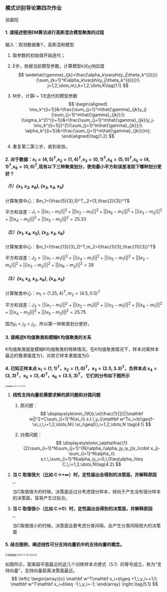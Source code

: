 ### 模式识别导论第四次作业

翁晨阳

#### 1. 请描述使用EM算法进行高斯混合模型聚类的过程

输入：观测数据集Y，高斯混和模型

1. 取参数的初始值开始迭代；

2. E步，依据当前模型参数，计算模型$k$对$y_j$响应度
   $$
   \widehat{\gamma}_{jk}=\frac{\alpha_k\varphi(y_j|\theta_k^{(i)})}{\sum_{k=1}^K\alpha_k\varphi(y_j|\theta_k^{(i)})}\\
   j=1,2,\dots,m;\,k=1,2,\dots,K\tag{1.1}
   $$
   

3. M步，计算$i+1$次迭代的模型参数
   $$
   \begin{aligned}
   \mu_k^{(i+1)}&=\frac{\sum_{j=1}^m\hat{\gamma}_{jk}y_j}{\sum_{j=1}^m\hat{\gamma}_{jk}};\\
   (\sigma_k^2)^{(i+1)}&=\frac{\sum_{j=1}^m\hat{\gamma}_{jk}(y_j-\mu_k^{(i+1)})^2}{\sum_{j=1}^m\hat{\gamma}_{jk}};\\
   \alpha_k^{(i+1)}&=\frac{\sum_{j=1}^m\hat{\gamma}_{jk}}{m};
   \end{aligned}\tag{1.2}
   $$

4. 重复第二第三步，直到收敛。

#### 2. 对于数据：$\mathbf x_1=(4,5)^T$,$\mathbf x_2=(1,4)^T$,$\mathbf x_3=(0,1)^T$,$\mathbf x_4=(5,0)^T$,$\mathbf x_5=(4,1)^T$,$\mathbf x_6=(0,6)^T,$现有以下三种聚类划分，使用最小平方和误差准则下哪种划分更好？

##### （1）$\{x_1,x_2,x_6\},\{x_3,x_4,x_5\}$

计算聚类中心：$m_1=(\frac{5}{3},5)^T,_2=(3,\frac{2}{3})^T$

平方和误差：$J_1=||(x_1-m_1)||^2+||(x_2-m_1)||^2+||(x_6-m_1)||^2+||(x_3-m_2)||^2+||(x_4-m_2)||^2+||(x_5-m_2)||^2=25.33$

##### （2）$\{x_1,x_4,x_5\},\{x_2,x_3,x_6\}$

计算聚类中心：$m_1=(\frac{13}{3},2)^T,m_2=(\frac{1}{3},\frac{11}{3})^T$

平方和误差：$J_2=||(x_1-m_1)||^2+||(x_4-m_1)||^2+||(x_5-m_1)||^2+||(x_2-m_2)||^2+||(x_3-m_2)||^2+||(x_6-m_2)||^2=28$

##### （3）$\{x_1,x_2,x_3,x_6\},\{x_4,x_5\}$

计算聚类中心：$m_1=(1.25,4)^T,m_2=(4.5,0.5)^T$

平方和误差：$J_3=||(x_1-m_1)||^2+||(x_2-m_1)||^2+||(x_3-m_1)||^2+||(x_6-m_1)||^2+||(x_4-m_2)||^2+||(x_5-m_2)||^2=25.75$

因为$j_1<j_3<j_2$，所以第一钟聚类划分更好。

#### 3. 请阐述K均值聚类和模糊K均值聚类的关系

K均值聚类就是模糊K均值聚类的特殊情况，在K均值聚类情况下，样本对离样本最近的簇隶属度为1，对其它样本隶属度为0.

#### 4. 已知正样本点 $\mathbf x_1=(1,1)^T$，$\mathbf x_2=(1,0)^T$，$\mathbf x_3=(2.5,3.3)^T$，负样本点 $\mathbf x_4=(3,3)^T$，$\mathbf x_5=(3,4)^T$，$\mathbf x_6=(3.5,3)^T$， 它们的分布如下图所示

<img src="C:\Users\14775\Desktop\模式识别导论\作业\四\屏幕截图 2021-11-26 212619.png" alt="屏幕截图 2021-11-26 212619" style="zoom:33%;" />

1. **线性支持向量机需要求解的原问题和对偶问题**

   1. 原问题：
      $$
      \displaystyle\min_{W,b,\xi}\frac{1}{2}||\mathbf w||^2+C\sum_{i=1}^N\xi_i\\
      s.t.\,y_i(\mathbf w^Tx_i+b)\geq1-\xi_i,\,i=1,2,\dots,N\\
      \xi_i\geq0;\,i=1,2,\dots,N
      \tag{4.1}
      $$
      

   2. 对偶问题：
      $$
      \displaystyle\min_\alpha\frac{1}{2}\sum_{i=1}^N\sum_{j=1}^{N}\alpha_i\alpha_jy_iy_j(x_i\cdot x_j)-\sum_{i=1}^N\alpha_i\\
      s.t.\,\sum_{i=1}^N\alpha_iy_j=0,\,0\leq\alpha_i\leq C,\,i=1,2,\dots,N\tag{4.2}
      $$

2. **当 C 取值很大（比如 C->+∞）时，定性画出会得到的决策面，并解释原因**

   <img src="C:\Users\14775\Desktop\模式识别导论\作业\四\大.png" alt="大" style="zoom:33%;" />

   当C取值很大的时候，决策面会过分考虑错分样本，倾向于产生没有错分样本的决策面，容易产生过拟合。

3. **当 C 取值很小（比如 C->0）时，定性画出会得到的决策面，并解释原因**

   <img src="C:\Users\14775\Desktop\模式识别导论\作业\四\小.png" alt="小" style="zoom:33%;" />

   当C取值很小的时候，决策面会更考虑分类间隔，会产生分类间隔很大的决策面

#### 5. 结合图例，阐述线性可分支持向量机中的支持向量的概念。

<img src="C:\Users\14775\Desktop\模式识别导论\作业\四\屏幕截图 2021-11-26 220124.png" alt="屏幕截图 2021-11-26 220124" style="zoom:50%;" />

如图所示，距离超平面最近的这几个训练样本点使式（5.1）的等号成立，称为“支持向量”，支持向量距离决策面最近。
$$
\left\{
\begin{array}{c}
	\mathbf w^T\mathbf x_i+b\geq +1,\,y_i=+1;\\
	\mathbf w^T\mathbf x_i+b\leq -1,\,y_i=-1;
\end{array}
\right.\tag{5.1}
$$




